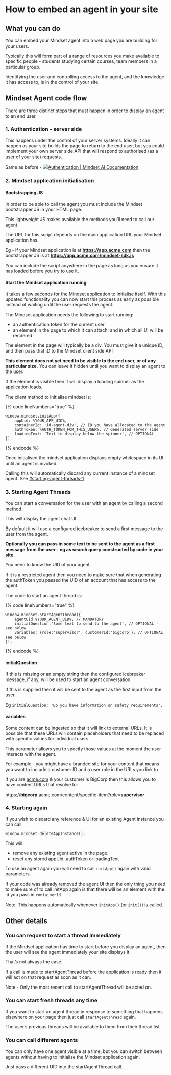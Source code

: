 # How to embed an agent in your site

## What you can do <a href="#what-you-can-do" id="what-you-can-do"></a>

You can embed your Mindset agent into a web page you are building for your users.

Typically this will form part of a range of resources you make available to specific people - students studying certain courses, team members in a particular group.

Identifying the user and controlling access to the agent, and the knowledge it has access to, is in the control of your site.

## Mindset Agent code flow <a href="#mindset-agent-code-flow" id="mindset-agent-code-flow"></a>

There are three distinct steps that must happen in order to display an agent to an end user.

### 1. Authentication - server side <a href="#authentication-server-side" id="authentication-server-side"></a>

This happens under the control of your server systems. Ideally it can happen as your site builds the page to return to the end user, but you could implement your own server side API that will respond to authorised (as a user of your site) requests.

Same as before - [![](https://1456005154-files.gitbook.io/~/files/v0/b/gitbook-x-prod.appspot.com/o/spaces%2F5dRId4QrAnQV7eKBUoK5%2Ficon%2FgBwS2A1GsF0OqDEzROje%2Fmindset-fav-48.png?alt=media\&token=d099863c-fc9f-40e2-b9b3-93e126db791e)Authentication | Mindset AI Documentation](https://docs.mindset.ai/developers/embed-sdk/authentication)

### 2. Mindset application initialisation <a href="#mindset-application-initialisation" id="mindset-application-initialisation"></a>

#### Bootstrapping JS  <a href="#bootstrapping-js" id="bootstrapping-js"></a>

In order to be able to call the agent you must include the Mindset bootstrapper JS in your HTML page.

This lightweight JS makes available the methods you’ll need to call our agent.

The URL for this script depends on the main application URL your Mindset application has.

Eg - if your Mindset application is at **https://app.acme.com** then the bootstrapper JS is at **https://app.acme.com/mindset-sdk.js**

You can include the script anywhere in the page as long as you ensure it has loaded before you try to use it.

#### Start the Mindset application running <a href="#start-the-mindset-application-running" id="start-the-mindset-application-running"></a>

It takes a few seconds for the Mindset application to initialise itself. With this updated functionality you can now start this process as early as possible instead of waiting until the user requests the agent.

The Mindset application needs the following to start running:

* an authentication token for the current user
* an element in the page to which it can attach, and in which all UI will be rendered

The element in the page will typically be a div. You must give it a unique ID, and then pass that ID to the Mindset client side API

**This element does not yet need to be visible to the end user, or of any particular size.** You can leave it hidden until you want to display an agent to the user.

If the element is visible then it will display a loading spinner as the application loads.

The client method to initialise mindset is:

{% code lineNumbers="true" %}
```
window.mindset.initApp({
    appUid: %YOUR_APP_UID%,
    containerId: 'id-agent-div', // ID you have allocated to the agent
    authToken: %AUTH_TOKEN_FOR_THIS_USER%, // Generated server side
    loadingText: 'Text to display below the spinner', // OPTIONAL
});
```
{% endcode %}



Once initialised the mindset application displays empty whitespace in its UI until an agent is invoked.

Calling this will automatically discard any current instance of a mindset agent. See [#starting-agent-threads-1](how-to-embed-an-agent-in-your-site.md#starting-agent-threads-1 "mention")

### 3. Starting Agent Threads <a href="#starting-agent-threads" id="starting-agent-threads"></a>

You can start a conversation for the user with an agent by calling a second method.

This will display the agent chat UI

By default it will use a configured icebreaker to send a first message to the user from the agent.

**Optionally you can pass in some text to be sent to the agent as a first message from the user - eg as search query constructed by code in your site.**

You need to know the UID of your agent.

If it is a restricted agent then you need to make sure that when generating the authToken you passed the UID of an account that has access to the agent.

The code to start an agent thread is:

{% code lineNumbers="true" %}
```
window.mindset.startAgentThread({
    agentUid:%YOUR_AGENT_UID%, // MANDATORY
    initialQuestion:'Some text to send to the agent', // OPTIONAL - see below
    variables: {role:'supervisor', customerId:'bigcorp'}, // OPTIONAL see below
});
```
{% endcode %}

#### initialQuestion

If this is missing or an empty string then the configured icebreaker message, if any, will be used to start an agent conversation.

If this is supplied then it will be sent to the agent as the first input from the user.

Eg `initialQuestion: 'Do you have information on safety requirements',`

#### variables <a href="#variables" id="variables"></a>

Some content can be ingested so that it will link to external URLs. It is possible that these URLs will contain placeholders that need to be replaced with specific values for individual users.

This parameter allows you to specify those values at the moment the user interacts with the agent.

For example - you might have a branded site for your content that means you want to include a customer ID and a user role in the URLs you link to

If you are [acme.com](http://acme.com/) & your customer is BigCorp then this allows you to have content URLs that resolve to:

https://**bigcorp**.acme.com/content/specific-item?role=**supervisor**

### 4. Starting again <a href="#starting-agent-threads" id="starting-agent-threads"></a>

If you wish to discard any reference & UI for an existing Agent instance you can call

```
window.mindset.deleteAppInstance();
```

This will:

* remove any existing agent active in the page.
* reset any stored appUid, authToken or loadingText

To use an agent again you will need to call `initApp()` again with valid parameters.

If your code was already removed the agent UI then the only thing you need to make sure of to call initApp again is that there will be an element with the id you pass in `containerId`



Note: This happens automatically whenever `initApp()`  (or `init()`) is called.

## Other details <a href="#other-details" id="other-details"></a>

### You can request to start a thread immediately <a href="#you-can-request-to-start-a-thread-immediately" id="you-can-request-to-start-a-thread-immediately"></a>

If the Mindset application has time to start before you display an agent, then the user will see the agent immediately your site displays it.

That’s not always the case.

If a call is made to startAgentThread before the application is ready then it will act on that request as soon as it can.

Note - Only the most recent call to startAgentThread will be acted on.

### You can start fresh threads any time <a href="#you-can-start-fresh-threads-any-time" id="you-can-start-fresh-threads-any-time"></a>

If you want to start an agent thread in response to something that happens elsewhere on your page then just call `startAgentThread` again.

The user’s previous threads will be available to them from their thread list.

### You can call different agents <a href="#you-can-call-different-agents" id="you-can-call-different-agents"></a>

You can only have one agent visible at a time, but you can switch between agents without having to initialise the Mindset application again.

Just pass a different UID into the startAgentThread call.
